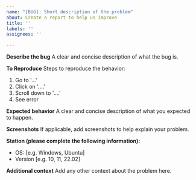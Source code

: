 ```yaml
---
name: "[BUG]: Short description of the problem"
about: Create a report to help us improve
title: ''
labels: ''
assignees: ''

---
```


**Describe the bug**
A clear and concise description of what the bug is.

**To Reproduce**
Steps to reproduce the behavior:
1. Go to '...'
2. Click on '....'
3. Scroll down to '....'
4. See error

**Expected behavior**
A clear and concise description of what you expected to happen.

**Screenshots**
If applicable, add screenshots to help explain your problem.

**Station (please complete the following information):**
 - OS: [e.g. Windows, Ubuntu]
 - Version [e.g. 10, 11, 22.02]

**Additional context**
Add any other context about the problem here.
